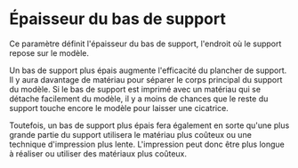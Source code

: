 Épaisseur du bas de support
====
Ce paramètre définit l'épaisseur du bas de support, l'endroit où le support repose sur le modèle.

Un bas de support plus épais augmente l'efficacité du plancher de support. Il y aura davantage de matériau pour séparer le corps principal du support du modèle. Si le bas de support est imprimé avec un matériau qui se détache facilement du modèle, il y a moins de chances que le reste du support touche encore le modèle pour laisser une cicatrice.

Toutefois, un bas de support plus épais fera également en sorte qu'une plus grande partie du support utilisera le matériau plus coûteux ou une technique d'impression plus lente. L'impression peut donc être plus longue à réaliser ou utiliser des matériaux plus coûteux.
